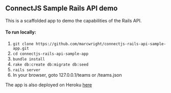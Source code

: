 ## ConnectJS Sample Rails API demo

This is a scaffolded app to demo the capabilities of the Rails API.


#### To run locally:

1. `git clone https://github.com/marcwright/connectjs-rails-api-sample-app.git`
2. `cd connectjs-rails-api-sample-app`
3. `bundle install`
4. `rake db:create db:migrate db:seed`
5. `rails server`
6. In your browser, goto 127.0.0.1/teams or /teams.json

The app is also deployed on Heroku [here](https://connectjs-railsapi-app.herokuapp.com)



